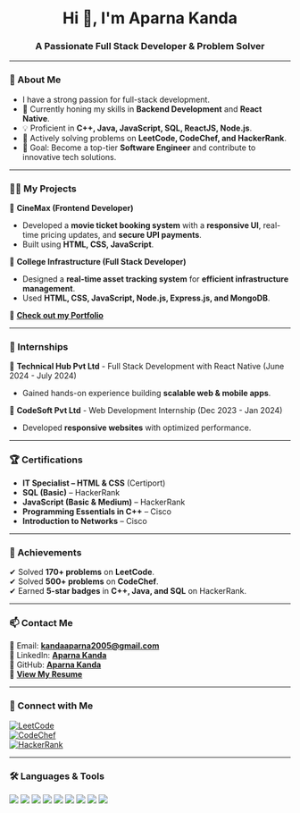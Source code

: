 <h1 align="center">Hi 👋, I'm Aparna Kanda</h1>
<h3 align="center">A Passionate Full Stack Developer & Problem Solver</h3>

---
### 👀 About Me  
- I have a strong passion for full-stack development.  
- 🌱 Currently honing my skills in **Backend Development** and **React Native**.  
- 💡 Proficient in **C++, Java, JavaScript, SQL, ReactJS, Node.js**.  
- 🤝 Actively solving problems on **LeetCode, CodeChef, and HackerRank**.  
- 🎯 Goal: Become a top-tier **Software Engineer** and contribute to innovative tech solutions.  

---

### 👨‍💻 My Projects  
📂 **CineMax (Frontend Developer)**  
- Developed a **movie ticket booking system** with a **responsive UI**, real-time pricing updates, and **secure UPI payments**.  
- Built using **HTML, CSS, JavaScript**.  

📂 **College Infrastructure (Full Stack Developer)**  
- Designed a **real-time asset tracking system** for **efficient infrastructure management**.  
- Used **HTML, CSS, JavaScript, Node.js, Express.js, and MongoDB**.  

🔗 **[Check out my Portfolio](https://aparnakanda.github.io/AK_Portfolio/)**  

---

### 💼 Internships  
🔹 **Technical Hub Pvt Ltd** - Full Stack Development with React Native (June 2024 - July 2024)  
- Gained hands-on experience building **scalable web & mobile apps**.  

🔹 **CodeSoft Pvt Ltd** - Web Development Internship (Dec 2023 - Jan 2024)  
- Developed **responsive websites** with optimized performance.  

---

### 🏆 Certifications  
- **IT Specialist – HTML & CSS** (Certiport)  
- **SQL (Basic)** – HackerRank  
- **JavaScript (Basic & Medium)** – HackerRank  
- **Programming Essentials in C++** – Cisco  
- **Introduction to Networks** – Cisco  

---

### 🏅 Achievements  
✔ Solved **170+ problems** on **LeetCode**.  
✔ Solved **500+ problems** on **CodeChef**.  
✔ Earned **5-star badges** in **C++, Java, and SQL** on HackerRank.  

---

### 📫 Contact Me  
📧 Email: **kandaaparna2005@gmail.com**  
🔗 LinkedIn: **[Aparna Kanda](https://www.linkedin.com/in/aparna-kanda/)**  
🔗 GitHub: **[Aparna Kanda](https://github.com/aparnakanda)**  
📄 **[View My Resume](https://drive.google.com/file/d/1eBEg7EYxUq2-6XFqzV59djQusRzvZquh/view?usp=drivesdk)**  

---

### 🔗 Connect with Me  
[![LeetCode](https://img.shields.io/badge/LeetCode-%23FFA116.svg?&style=for-the-badge&logo=leetcode&logoColor=white)](https://leetcode.com/u/Aparna_Kanda/)  
[![CodeChef](https://img.shields.io/badge/CodeChef-%23B92B27.svg?&style=for-the-badge&logo=codechef&logoColor=white)](https://www.codechef.com/users/aparna_kanda)  
[![HackerRank](https://img.shields.io/badge/HackerRank-%232EC866.svg?&style=for-the-badge&logo=hackerrank&logoColor=white)](https://www.hackerrank.com/profile/kandaaparna2005)  

---

### 🛠️ Languages & Tools  
<p align="left">  
<img src="https://img.shields.io/badge/HTML5-%23E34F26.svg?&style=for-the-badge&logo=html5&logoColor=white"/>  
<img src="https://img.shields.io/badge/CSS3-%231572B6.svg?&style=for-the-badge&logo=css3&logoColor=white"/>  
<img src="https://img.shields.io/badge/JavaScript-%23F7DF1E.svg?&style=for-the-badge&logo=javascript&logoColor=black"/>  
<img src="https://img.shields.io/badge/C++-%2300599C.svg?&style=for-the-badge&logo=c%2B%2B&logoColor=white"/>  
<img src="https://img.shields.io/badge/Java-%23007396.svg?&style=for-the-badge&logo=java&logoColor=white"/>  
<img src="https://img.shields.io/badge/ReactJS-%2361DAFB.svg?&style=for-the-badge&logo=react&logoColor=black"/>  
<img src="https://img.shields.io/badge/Node.js-%23339933.svg?&style=for-the-badge&logo=node.js&logoColor=white"/>  
<img src="https://img.shields.io/badge/MongoDB-%2347A248.svg?&style=for-the-badge&logo=mongodb&logoColor=white"/>  
<img src="https://img.shields.io/badge/MySQL-%234479A1.svg?&style=for-the-badge&logo=mysql&logoColor=white"/>  
</p>  
